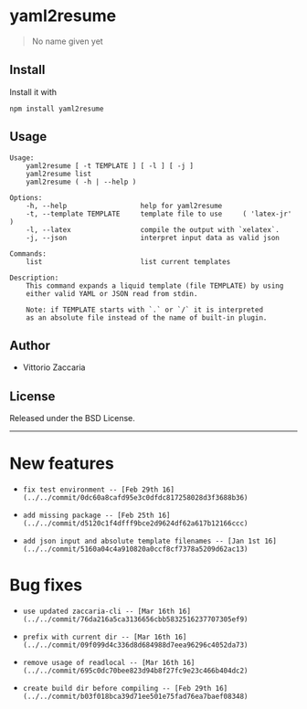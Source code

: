 # yaml2resume
> No name given yet

## Install

Install it with

```
npm install yaml2resume
```
## Usage

```
Usage:
    yaml2resume [ -t TEMPLATE ] [ -l ] [ -j ]
    yaml2resume list
    yaml2resume ( -h | --help )

Options:
    -h, --help                  help for yaml2resume
    -t, --template TEMPLATE     template file to use     ( 'latex-jr' )
    -l, --latex                 compile the output with `xelatex`.
    -j, --json                  interpret input data as valid json

Commands:
    list                        list current templates

Description:
    This command expands a liquid template (file TEMPLATE) by using
    either valid YAML or JSON read from stdin.

    Note: if TEMPLATE starts with `.` or `/` it is interpreted
    as an absolute file instead of the name of built-in plugin.

```

## Author

* Vittorio Zaccaria

## License
Released under the BSD License.

***



# New features

-     fix test environment -- [Feb 29th 16](../../commit/0dc60a8cafd95e3c0dfdc817258028d3f3688b36)
-     add missing package -- [Feb 25th 16](../../commit/d5120c1f4dfff9bce2d9624df62a617b12166ccc)
-     add json input and absolute template filenames -- [Jan 1st 16](../../commit/5160a04c4a910820a0ccf8cf7378a5209d62ac13)

# Bug fixes

-     use updated zaccaria-cli -- [Mar 16th 16](../../commit/76da216a5ca3136656cbb5832516237707305ef9)
-     prefix with current dir -- [Mar 16th 16](../../commit/09f099d4c336d8d684988d7eea96296c4052da73)
-     remove usage of readlocal -- [Mar 16th 16](../../commit/695c0dc70bee823d94b8f27fc9e23c466b404dc2)
-     create build dir before compiling -- [Feb 29th 16](../../commit/b03f018bca39d71ee501e75fad76ea7baef08348)
